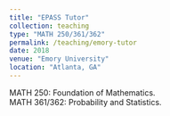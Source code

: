 ```yaml
---
title: "EPASS Tutor"
collection: teaching
type: "MATH 250/361/362"
permalink: /teaching/emory-tutor
date: 2018
venue: "Emory University"
location: "Atlanta, GA"
---
```


MATH 250: Foundation of Mathematics.  
MATH 361/362: Probability and Statistics.
